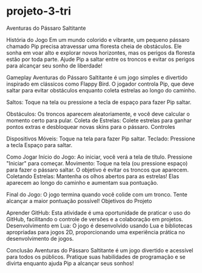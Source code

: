 # projeto-3-tri
Aventuras do Pássaro Saltitante

História do Jogo
Em um mundo colorido e vibrante, um pequeno pássaro chamado Pip precisa atravessar uma floresta cheia de obstáculos. Ele sonha em voar alto e explorar novos horizontes, mas os perigos da floresta estão por toda parte. Ajude Pip a saltar entre os troncos e evitar os perigos para alcançar seu sonho de liberdade!

Gameplay
Aventuras do Pássaro Saltitante é um jogo simples e divertido inspirado em clássicos como Flappy Bird. O jogador controla Pip, que deve saltar para evitar obstáculos enquanto coleta estrelas ao longo do caminho.

Saltos: Toque na tela ou pressione a tecla de espaço para fazer Pip saltar.

Obstáculos: Os troncos aparecem aleatoriamente, e você deve calcular o momento certo para pular.
Coleta de Estrelas: Colete estrelas para ganhar pontos extras e desbloquear novas skins para o pássaro.
Controles

Dispositivos Móveis: Toque na tela para fazer Pip saltar.
Teclado: Pressione a tecla Espaço para saltar.

Como Jogar
Início do Jogo: Ao iniciar, você verá a tela de título. Pressione "Iniciar" para começar.
Movimento: Toque na tela (ou pressione espaço) para fazer o pássaro saltar. O objetivo é evitar os troncos que aparecem.
Coletando Estrelas: Mantenha os olhos abertos para as estrelas! Elas aparecem ao longo do caminho e aumentam sua pontuação.

Final do Jogo: O jogo termina quando você colide com um tronco. Tente alcançar a maior pontuação possível!
Objetivos do Projeto

Aprender GitHub: Esta atividade é uma oportunidade de praticar o uso do GitHub, facilitando o controle de versões e a colaboração em projetos.
Desenvolvimento em Lua: O jogo é desenvolvido usando Lua e bibliotecas apropriadas para jogos 2D, proporcionando uma experiência prática no desenvolvimento de jogos.

Conclusão
Aventuras do Pássaro Saltitante é um jogo divertido e acessível para todos os públicos. Pratique suas habilidades de programação e se divirta enquanto ajuda Pip a alcançar seus sonhos!
